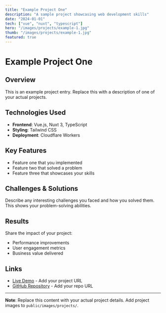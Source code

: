 ```yaml
---
title: "Example Project One"
description: "A sample project showcasing web development skills"
date: "2024-01-01"
tech: ["vue", "nuxt", "typescript"]
hero: "/images/projects/example-1.jpg"
thumb: "/images/projects/example-1.jpg"
featured: true
---
```


# Example Project One

## Overview

This is an example project entry. Replace this with a description of one of your actual projects.

## Technologies Used

- **Frontend**: Vue.js, Nuxt 3, TypeScript
- **Styling**: Tailwind CSS
- **Deployment**: Cloudflare Workers

## Key Features

- Feature one that you implemented
- Feature two that solved a problem
- Feature three that showcases your skills

## Challenges & Solutions

Describe any interesting challenges you faced and how you solved them. This shows your problem-solving abilities.

## Results

Share the impact of your project:

- Performance improvements
- User engagement metrics
- Business value delivered

## Links

- [Live Demo](#) - Add your project URL
- [GitHub Repository](#) - Add your repo URL

---

**Note**: Replace this content with your actual project details. Add project images to `public/images/projects/`.

